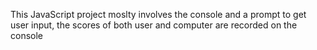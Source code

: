 This JavaScript project moslty involves the console and a prompt to get user input, the scores of both user and computer are recorded on the console
